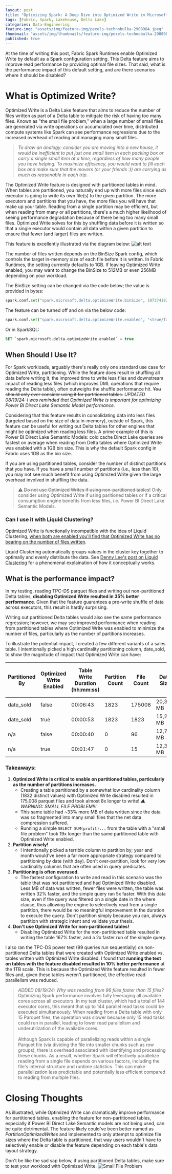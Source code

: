 ```yaml
---
layout: post
title: "Optimizing Spark: A Deep Dive into Optimized Write in Microsoft Fabric"
tags: [Fabric, Spark, Lakehouse, Delta Lake]
categories: Data-Engineering
feature-img: "assets/img/feature-img/pexels-technobulka-2908984.jpeg"
thumbnail: "assets/img/thumbnails/feature-img/pexels-technobulka-2908984.jpeg"
published: true
---
```

At the time of writing this post, Fabric Spark Runtimes enable Optimized Write by default as a Spark configuration setting. This Delta feature aims to improve read performance by providing optimal file sizes. That said, what is the performance impact of this default setting, and are there scenarios where it should be disabled?

# What is Optimized Write?
Optimized Write is a Delta Lake feature that aims to reduce the number of files written as part of a Delta table to mitigate the risk of having too many files. Known as "the small file problem," when a large number of small files are generated via write operations or accumulated over time, distributed compute systems like Spark can see performance regressions due to the increased overhead of reading and managing many small files.

> _To draw an analogy: consider you are moving into a new house, it would be inefficient to put just one small item in each packing box or carry a single small item at a time, regardless of how many people you have helping. To maximize efficiency, you would want to fill each box and make sure that the movers (or your friends :)) are carrying as much as reasonable in each trip._

The Optimized Write feature is designed with partitioned tables in mind. When tables are partitioned, you naturally end up with more files since each executor is going to write its own file(s) to the given partition. The more executors and partitions that you have, the more files you will have that make up your table. Reading from a single partition may be efficient, but when reading from many or all partitions, there's a much higher likelihood of seeing performance degradation because of there being too many small files. Optimized Write solves for this by shuffling data before it is written so that a single executor would contain all data within a given partition to ensure that fewer (and larger) files are written.

This feature is excellently illustrated via the diagram below:
![alt text](https://docs.delta.io/latest/_images/optimized-writes.png)

The number of files written depends on the BinSize Spark config, which controls the target in-memory size of each file before it is written. In Fabric Runtimes, the setting currently defaults to 1GB. If leaving Optimized Write enabled, you may want to change the BinSize to 512MB or even 256MB depending on your workload.

The BinSize setting can be changed via the code below; the value is provided in bytes:
```python
spark.conf.set("spark.microsoft.delta.optimizeWrite.binSize", 1073741824) 
```

The feature can be turned off and on via the below code:

```python
spark.conf.set("spark.microsoft.delta.optimizeWrite.enabled", "<true/false>")
```

Or in SparkSQL:

```sql
SET `spark.microsoft.delta.optimizeWrite.enabled` = true
```

## When Should I Use It?
For Spark workloads, arguably there's really only one standard use case for Optimized Write, partitioning. While the feature does result in shuffling all data before writing it, the improved time to write less files and downstream impact of reading less files (which improves DML operations that require reading the Delta table), often outweighs the shuffle performance hit. ~~You should only ever consider using it for partitioned tables.~~ _UPDATED 08/19/24: I was reminded that Optimized Write is important for optimizing Power BI Direct Lake Semantic Model performance._

Considering that this feature results in consolidating data into less files (targeted based on the size of data in-memory), outside of Spark, this feature can be useful for writing out Delta tables for other engines that might be optimized when reading less files. A prime example of this is Power BI Direct Lake Semantic Models: cold cache Direct Lake queries are fastest on average when reading from Delta tables where Optimized Write was enabled with a 1GB bin size. This is why the default Spark config in Fabric uses 1GB as the bin size.

If you are using partitioned tables, consider the number of distinct partitions that you have. If you have a small number of partitions (i.e., less than 10), you may not see much benefit from using Optimized Write given the large overhead involved in shuffling the data.

> ⚠️ ~~Do not use Optimized Writes if using non-partitioned tables!~~ Only consider using Optimized Write if using paritioned tables or if a critical consumption engine benefits from less files, i.e. Power BI Direct Lake Semantic Models.

### Can I use it with Liquid Clustering?
Optimized Write is functionally incompatible with the idea of Liquid Clustering, <u>when both are enabled you'll find that Optimized Write has no bearing on the number of files written</u>.

Liquid Clustering automatically groups values in the cluster key together to optimally and evenly distribute the data. See [Denny Lee's post on Liquid Clustering](https://dennyglee.com/2024/02/06/how-delta-lake-liquid-clustering-conceptually-works/) for a phenomenal explaination of how it conceptually works.

## What is the performance impact?
In my testing, reading TPC-DS parquet files and writing out non-partitioned Delta tables, **disabling Optimized Write resulted in 35% better performance**. Given that the feature guarantees a pre-write shuffle of data across executors, this result is hardly surprising.

Writing out partitioned Delta tables would also see the same performance regression; however, we may see improved performance when reading from partitioned tables where Optimized Write was enabled to minimize the number of files, particularly as the number of partitions increases.

To illustrate the potential impact, I created a few different variants of a sales table. I intentionally picked a high cardinality partitioning column, date_sold, to show the magnitude of impact that Optimized Write can have:

| Partitioned By | Optimized Write Enabled | Table Write Duration (hh:mm:ss) | Partition Count | File Count | Data Size | SELECT SUM(profit) FROM... Duration (hh:mm:ss)|
|----------------|--------------------------|------------------------------|-----------------|------------|-----------|--------------------------------------------|
| date_sold      | false                    | 00:06:43                        | 1823            | 175008     | 20,327 MB | 00:01:35                                      |
| date_sold      | true                     | 00:00:53                        | 1823            | 1823       | 15,287 MB | 00:00:05                                      |
| n/a            | false                    | 00:00:40                        | 0               | 96         | 12,767 MB | 00:00:01                                      |
| n/a            | true                     | 00:01:47                        | 0               | 15         | 12,304 MB | 00:00:02                                      |

### Takeaways:
1. **Optimized Write is critical to enable on partitioned tables, particularly as the number of partitions increases.**
    - Creating a table partitioned by a somewhat low cardinality column (1832 distinct values) with Optimized Write disabled resulted in 175,008 parquet files and took almost 8x longer to write! _⚠️ WARNING: SMALL FILE PROBLEM!!!_
    - This same table had ~33% more MB of data written since the data was so fragmented into many small files that the net data compression suffered.
    - Running a simple `SELECT SUM(profit)...` from the table with a "small file problem" took 19x longer than the same partitioned table with Optimized Write enabled.
1. **Partition wisely!**
    - I intentionally picked a terrible column to partition by; year and month would've been a far more appropriate strategy compared to partitioning by date (with day). Don't over-partition, look for very low cardinality columns that are often used in query predicates.
1. **Partitioning is often overused.**
    - The fastest configuration to write and read in this scenario was the table that was not partitioned and had Optimized Write disabled. Less MB of data was written, fewer files were written, the table was written 32% faster, and the simple query ran 5x faster. With this data size, even if the query was filtered on a single date in the where clause, thus allowing the engine to selectively read from a single partition, there would be no meaningful improvement in the duration to execute the query. Don't partition simply because you can, always partition with strategic intent and validate your thesis.
1. **Don't use Optimized Write for non-partitioned tables!**
    - Disabling Optimized Write for the non-partitioned table resulted in writing the table 167% faster, and a 2x faster run of the simple query.

 
I also ran the TPC-DS power test (99 queries run sequentially) on non-partitioned Delta tables that were created with Optimized Write enabled vs. tables written with Optimized Write disabled. I found that **running the test on tables with the feature disabled resulted in 10% better performance** at the 1TB scale. This is because the Optimized Write feature resulted in fewer files and, given these tables weren't partitioned, the effective read parallelism was reduced.

> _ADDED 08/19/24: Why was reading from 96 files faster than 15 files?_ Optimizing Spark performance involves fully leveraging all available cores across all executors. In my test cluster, which had a total of 144 executor cores, this meant that up to 144 parallel read tasks could be executed simultaneously. When reading from a Delta table with only 15 Parquet files, the operation was slower because only 15 read tasks could run in parallel, leading to lower read parallelism and underutilization of the available cores. 
<br><br/>
Although Spark is capable of parallelizing reads within a single Parquet file (via dividing the file into smaller chunks such as row groups), there is overhead associated with identifying and processing these chunks. As a result, whether Spark will effectively parallelize reading from a single file depends on various factors, including the file's internal structure and runtime statistics. This can make parallelization less predictable and potentially less efficient compared to reading from multiple files.

# Closing Thoughts
As illustrated, while Optimized Write can dramatically improve performance for partitioned tables, enabling the feature for non-partitioned tables, especially if Power BI Direct Lake Semantic models are not being used, can be quite detrimental. The feature likely could've been better named as _PartitionOptimizedWrites_ and implemented to only attempt to optimize file sizes where the Delta table is partitioned, that way users wouldn't have to selectively enable or disable the feature depending on each table's data layout strategy.

Don't be like the sad sap below, if using partitioned Delta tables, make sure to test your workload with Optimized Write.
![Small File Problem](/assets/img/posts/Optimized-Writes/DALL·E-smallFileProblem.png)
